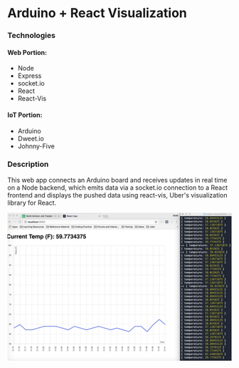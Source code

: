 # Arduino + React Visualization

### Technologies
#### Web Portion:
* Node
* Express
* socket.io
* React
* React-Vis
#### IoT Portion:
* Arduino
* Dweet.io
* Johnny-Five

### Description
This web app connects an Arduino board and receives updates in real time on a Node backend, which emits data via a socket.io connection to a React frontend and displays the pushed data using react-vis, Uber's visualization library for React.

![app](/React+Arduino.gif?raw=true)